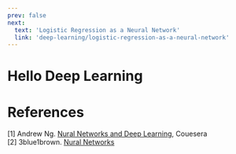 ```yaml
---
prev: false
next:
  text: 'Logistic Regression as a Neural Network'
  link: 'deep-learning/logistic-regression-as-a-neural-network'
---
```


# Hello Deep Learning

# References
[1] Andrew Ng. [Nural Networks and Deep Learning](https://www.coursera.org/learn/neural-networks-deep-learning?specialization=deep-learning), Couesera  
[2] 3blue1brown. [Nural Networks](https://www.3blue1brown.com/neural-networks)